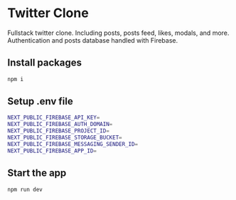 # Twitter Clone

Fullstack twitter clone. Including posts, posts feed, likes, modals, and more. Authentication and posts database
handled with Firebase.

## Install packages

```bash
npm i
```

## Setup .env file

```bash
NEXT_PUBLIC_FIREBASE_API_KEY=
NEXT_PUBLIC_FIREBASE_AUTH_DOMAIN=
NEXT_PUBLIC_FIREBASE_PROJECT_ID=
NEXT_PUBLIC_FIREBASE_STORAGE_BUCKET=
NEXT_PUBLIC_FIREBASE_MESSAGING_SENDER_ID=
NEXT_PUBLIC_FIREBASE_APP_ID=
```

## Start the app

```bash
npm run dev
```
